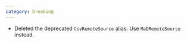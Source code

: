 ```yaml
---
category: breaking
---
```

* Deleted the deprecated `CsvRemoteSource` alias. Use `MaDRemoteSource` instead.